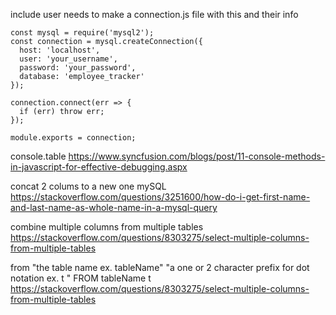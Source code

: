 
































include user needs to make a connection.js file with this and their info
```
const mysql = require('mysql2');
const connection = mysql.createConnection({
  host: 'localhost',
  user: 'your_username',
  password: 'your_password',
  database: 'employee_tracker'
});

connection.connect(err => {
  if (err) throw err;
});

module.exports = connection;
```

console.table
https://www.syncfusion.com/blogs/post/11-console-methods-in-javascript-for-effective-debugging.aspx

concat 2 colums to a new one mySQL
https://stackoverflow.com/questions/3251600/how-do-i-get-first-name-and-last-name-as-whole-name-in-a-mysql-query

combine multiple columns from multiple tables
https://stackoverflow.com/questions/8303275/select-multiple-columns-from-multiple-tables

from "the table name ex. tableName" "a one or 2 character prefix for dot notation ex. t "
    FROM tableName t
https://stackoverflow.com/questions/8303275/select-multiple-columns-from-multiple-tables